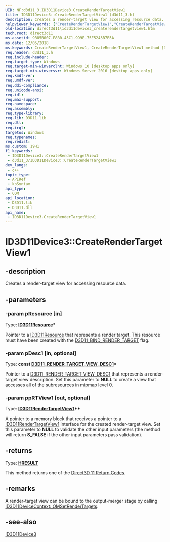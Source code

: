 ```yaml
---
UID: NF:d3d11_3.ID3D11Device3.CreateRenderTargetView1
title: ID3D11Device3::CreateRenderTargetView1 (d3d11_3.h)
description: Creates a render-target view for accessing resource data.
helpviewer_keywords: ["CreateRenderTargetView1","CreateRenderTargetView1 method [Direct3D 11]","CreateRenderTargetView1 method [Direct3D 11]","ID3D11Device3 interface","ID3D11Device3 interface [Direct3D 11]","CreateRenderTargetView1 method","ID3D11Device3.CreateRenderTargetView1","ID3D11Device3::CreateRenderTargetView1","d3d11_3/ID3D11Device3::CreateRenderTargetView1","direct3d11.id3d11device3_createrendertargetview1"]
old-location: direct3d11\id3d11device3_createrendertargetview1.htm
tech.root: direct3d11
ms.assetid: 9B85B007-F8B0-43C1-999E-75E5243B7B5A
ms.date: 12/05/2018
ms.keywords: CreateRenderTargetView1, CreateRenderTargetView1 method [Direct3D 11], CreateRenderTargetView1 method [Direct3D 11],ID3D11Device3 interface, ID3D11Device3 interface [Direct3D 11],CreateRenderTargetView1 method, ID3D11Device3.CreateRenderTargetView1, ID3D11Device3::CreateRenderTargetView1, d3d11_3/ID3D11Device3::CreateRenderTargetView1, direct3d11.id3d11device3_createrendertargetview1
req.header: d3d11_3.h
req.include-header: 
req.target-type: Windows
req.target-min-winverclnt: Windows 10 [desktop apps only]
req.target-min-winversvr: Windows Server 2016 [desktop apps only]
req.kmdf-ver: 
req.umdf-ver: 
req.ddi-compliance: 
req.unicode-ansi: 
req.idl: 
req.max-support: 
req.namespace: 
req.assembly: 
req.type-library: 
req.lib: D3D11.lib
req.dll: 
req.irql: 
targetos: Windows
req.typenames: 
req.redist: 
ms.custom: 19H1
f1_keywords:
 - ID3D11Device3::CreateRenderTargetView1
 - d3d11_3/ID3D11Device3::CreateRenderTargetView1
dev_langs:
 - c++
topic_type:
 - APIRef
 - kbSyntax
api_type:
 - COM
api_location:
 - D3D11.lib
 - D3D11.dll
api_name:
 - ID3D11Device3.CreateRenderTargetView1
---
```


# ID3D11Device3::CreateRenderTargetView1


## -description

Creates a render-target view for accessing resource data.

## -parameters

### -param pResource [in]

Type: <b><a href="https://docs.microsoft.com/windows/desktop/api/d3d11/nn-d3d11-id3d11resource">ID3D11Resource</a>*</b>

Pointer to a <a href="https://docs.microsoft.com/windows/desktop/api/d3d11/nn-d3d11-id3d11resource">ID3D11Resource</a> that represents a render target. This resource must have been created with the <a href="https://docs.microsoft.com/windows/desktop/api/d3d11/ne-d3d11-d3d11_bind_flag">D3D11_BIND_RENDER_TARGET</a> flag.

### -param pDesc1 [in, optional]

Type: <b>const <a href="/windows/win32/api/d3d11_3/ns-d3d11_3-d3d11_render_target_view_desc1">D3D11_RENDER_TARGET_VIEW_DESC1</a>*</b>

Pointer to a <a href="/windows/win32/api/d3d11_3/ns-d3d11_3-d3d11_render_target_view_desc1">D3D11_RENDER_TARGET_VIEW_DESC1</a> that represents a render-target view description. Set this parameter to <b>NULL</b> to create a view that accesses all of the subresources in mipmap level 0.

### -param ppRTView1 [out, optional]

Type: <b><a href="https://docs.microsoft.com/windows/desktop/api/d3d11_3/nn-d3d11_3-id3d11rendertargetview1">ID3D11RenderTargetView1</a>**</b>

A pointer to a memory block that receives a pointer to a <a href="https://docs.microsoft.com/windows/desktop/api/d3d11_3/nn-d3d11_3-id3d11rendertargetview1">ID3D11RenderTargetView1</a> interface for the created render-target view. Set this parameter to <b>NULL</b> to validate the other input parameters (the method will return <b>S_FALSE</b> if the other input parameters pass validation).

## -returns

Type: <b><a href="/windows/win32/com/structure-of-com-error-codes">HRESULT</a></b>

This method returns one of the <a href="https://docs.microsoft.com/windows/desktop/direct3d11/d3d11-graphics-reference-returnvalues">Direct3D 11 Return Codes</a>.

## -remarks

A render-target view can be bound to the output-merger stage by calling <a href="https://docs.microsoft.com/windows/desktop/api/d3d11/nf-d3d11-id3d11devicecontext-omsetrendertargets">ID3D11DeviceContext::OMSetRenderTargets</a>.

## -see-also

<a href="https://docs.microsoft.com/windows/desktop/api/d3d11_3/nn-d3d11_3-id3d11device3">ID3D11Device3</a>

